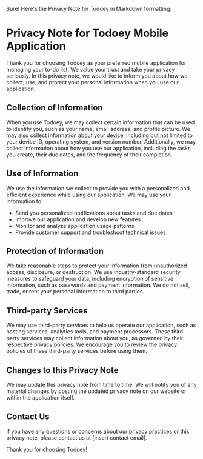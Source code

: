 Sure! Here's the Privacy Note for Todoey in Markdown formatting:

# Privacy Note for Todoey Mobile Application

Thank you for choosing Todoey as your preferred mobile application for managing your to-do list. We value your trust and take your privacy seriously. In this privacy note, we would like to inform you about how we collect, use, and protect your personal information when you use our application.

## Collection of Information

When you use Todoey, we may collect certain information that can be used to identify you, such as your name, email address, and profile picture. We may also collect information about your device, including but not limited to your device ID, operating system, and version number. Additionally, we may collect information about how you use our application, including the tasks you create, their due dates, and the frequency of their completion.

## Use of Information

We use the information we collect to provide you with a personalized and efficient experience while using our application. We may use your information to:

- Send you personalized notifications about tasks and due dates
- Improve our application and develop new features
- Monitor and analyze application usage patterns
- Provide customer support and troubleshoot technical issues

## Protection of Information

We take reasonable steps to protect your information from unauthorized access, disclosure, or destruction. We use industry-standard security measures to safeguard your data, including encryption of sensitive information, such as passwords and payment information. We do not sell, trade, or rent your personal information to third parties.

## Third-party Services

We may use third-party services to help us operate our application, such as hosting services, analytics tools, and payment processors. These third-party services may collect information about you, as governed by their respective privacy policies. We encourage you to review the privacy policies of these third-party services before using them.

## Changes to this Privacy Note

We may update this privacy note from time to time. We will notify you of any material changes by posting the updated privacy note on our website or within the application itself.

## Contact Us

If you have any questions or concerns about our privacy practices or this privacy note, please contact us at [insert contact email].

Thank you for choosing Todoey!
